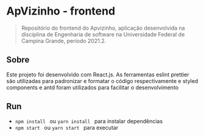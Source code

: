 # ApVizinho - frontend
> Repositório do frontend do Apvizinho, aplicação desenvolvida na disciplina de Engenharia de software na Universidade Federal de Campina Grande, período 2021.2.

## Sobre
Este projeto foi desenvolvido com React.js. As ferramentas eslint prettier são utilizadas para padronizar e formatar o código respectivamente e styled components e antd foram utilizados para facilitar o desenvolvimento

## Run
- ```npm install ``` ou ```yarn install ``` para instalar dependências
- ```npm start ``` ou ```yarn start ``` para executar

